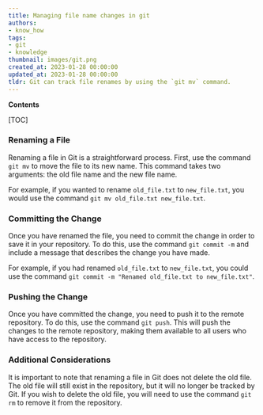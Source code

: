 ```yaml
---
title: Managing file name changes in git
authors:
- know_how
tags:
- git
- knowledge
thumbnail: images/git.png
created_at: 2023-01-28 00:00:00
updated_at: 2023-01-28 00:00:00
tldr: Git can track file renames by using the `git mv` command.
---
```


**Contents**

[TOC]

### Renaming a File

Renaming a file in Git is a straightforward process. First, use the command `git mv` to move the file to its new name. This command takes two arguments: the old file name and the new file name.

For example, if you wanted to rename `old_file.txt` to `new_file.txt`, you would use the command `git mv old_file.txt new_file.txt`.

### Committing the Change

Once you have renamed the file, you need to commit the change in order to save it in your repository. To do this, use the command `git commit -m` and include a message that describes the change you have made.

For example, if you had renamed `old_file.txt` to `new_file.txt`, you could use the command `git commit -m "Renamed old_file.txt to new_file.txt"`.

### Pushing the Change

Once you have committed the change, you need to push it to the remote repository. To do this, use the command `git push`. This will push the changes to the remote repository, making them available to all users who have access to the repository.

### Additional Considerations

It is important to note that renaming a file in Git does not delete the old file. The old file will still exist in the repository, but it will no longer be tracked by Git. If you wish to delete the old file, you will need to use the command `git rm` to remove it from the repository.
